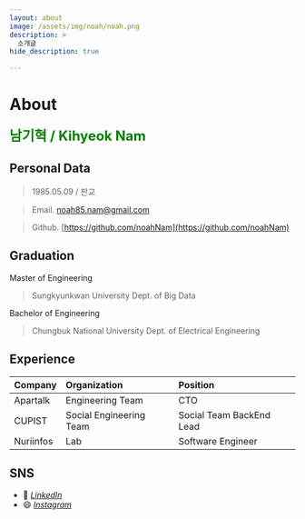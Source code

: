 ```yaml
---
layout: about
image: /assets/img/noah/noah.png
description: >
  소개글
hide_description: true

---
```


# About

<!--author-->

<span style="font-size:170%;font-weight:bold; color:green">남기혁 / Kihyeok Nam</span>

## Personal Data
> 1985.05.09 / 판교

> Email. noah85.nam@gmail.com

> Github. [https://github.com/noahNam](https://github.com/noahNam)

## Graduation
Master of Engineering
> Sungkyunkwan University Dept. of Big Data 

Bachelor of Engineering
> Chungbuk National University Dept. of Electrical Engineering 

## Experience

|Company   	|Organization   	|Position   	|
|---	      |:---	            |:---	        |
|Apartalk   |Engineering Team |CTO        	|
|CUPIST     |Social Engineering Team   	|Social Team BackEnd Lead   	|
|Nuriinfos  |Lab   	          |Software Engineer   	|


## SNS
- 🔗  *[LinkedIn](https://www.linkedin.com/in/%EA%B8%B0%ED%98%81-%EB%82%A8-7716131a0/)*
- 😄 *[Instagram](https://www.instagram.com/chacha_seoha/)* 
